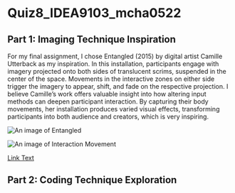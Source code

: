 # Quiz8_IDEA9103_mcha0522

## Part 1: Imaging Technique Inspiration

For my final assignment, I chose Entangled (2015) by digital artist Camille Utterback as my inspiration. In this installation, participants engage with imagery projected onto both sides of translucent scrims, suspended in the center of the space. Movements in the interactive zones on either side trigger the imagery to appear, shift, and fade on the respective projection. I believe Camille’s work offers valuable insight into how altering input methods can deepen participant interaction. By capturing their body movements, her installation produces varied visual effects, transforming participants into both audience and creators, which is very inspiring.

![An image of Entangled](https://camilleutterback.com/wp2022/wp-content/gallery/entangled/bbowman-20151027-114.jpg)

![An image of Interaction Movement](https://camilleutterback.com/wp2022/wp-content/gallery/entangled/Utterback_Stanford_14.jpg)

[Link Text](https://camilleutterback.com/projects/entangled/)

## Part 2: Coding Technique Exploration
